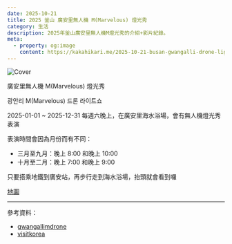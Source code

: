 ```yaml
---
date: 2025-10-21
title: 2025 釜山 廣安里無人機 M(Marvelous) 燈光秀
category: 生活
description: 2025年釜山廣安里無人機M燈光秀的介紹+影片紀錄。
meta:
  - property: og:image
    content: https://kakahikari.me/2025-10-21-busan-gwangalli-drone-light-show/cover.jpg
---
```


![Cover](/2025-10-21-busan-gwangalli-drone-light-show/cover.jpg)

廣安里無人機 M(Marvelous) 燈光秀

광안리 M(Marvelous) 드론 라이트쇼

2025-01-01 ~ 2025-12-31 每週六晚上，在廣安里海水浴場，會有無人機燈光秀表演

表演時間會因為月份而有不同：

- 三月至九月：晚上 8:00 和晚上 10:00
- 十月至二月：晚上 7:00 和晚上 9:00

只要搭乘地鐵到廣安站，再步行走到海水浴場，抬頭就會看到囉

[地圖](https://maps.app.goo.gl/cScdruxHoH3vrA1E9)

<YouTube id="Dd_zBPfQrYQ" />

---

參考資料：

- [gwangallimdrone](https://www.gwangallimdrone.co.kr/en/home)
- [visitkorea](https://japanese.visitkorea.or.kr/svc/contents/contentsView.do?vcontsId=194914)

